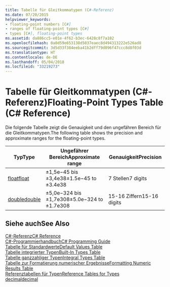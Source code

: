 ```yaml
---
title: Tabelle für Gleitkommatypen (C#-Referenz)
ms.date: 07/20/2015
helpviewer_keywords:
- floating-point numbers [C#]
- ranges of floating-point types [C#]
- types [C#], floating-point types
ms.assetid: da886cc5-e01e-4f62-b3ec-6428c8f7a102
ms.openlocfilehash: 0a0d59e653138d5037eaec8d494313222e526ad8
ms.sourcegitcommit: 3d5d33f384eeba41b2dff79d096f47ccc8d8f03d
ms.translationtype: HT
ms.contentlocale: de-DE
ms.lasthandoff: 05/04/2018
ms.locfileid: "33219273"
---
```

# <a name="floating-point-types-table-c-reference"></a><span data-ttu-id="c4a74-102">Tabelle für Gleitkommatypen (C#-Referenz)</span><span class="sxs-lookup"><span data-stu-id="c4a74-102">Floating-Point Types Table (C# Reference)</span></span>
<span data-ttu-id="c4a74-103">Die folgende Tabelle zeigt die Genauigkeit und den ungefähren Bereich für die Gleitkommatypen.</span><span class="sxs-lookup"><span data-stu-id="c4a74-103">The following table shows the precision and approximate ranges for the floating-point types.</span></span>  
  
|<span data-ttu-id="c4a74-104">Typ</span><span class="sxs-lookup"><span data-stu-id="c4a74-104">Type</span></span>|<span data-ttu-id="c4a74-105">Ungefährer Bereich</span><span class="sxs-lookup"><span data-stu-id="c4a74-105">Approximate range</span></span>|<span data-ttu-id="c4a74-106">Genauigkeit</span><span class="sxs-lookup"><span data-stu-id="c4a74-106">Precision</span></span>|  
|----------|-----------------------|---------------|  
|[<span data-ttu-id="c4a74-107">float</span><span class="sxs-lookup"><span data-stu-id="c4a74-107">float</span></span>](float.md)|<span data-ttu-id="c4a74-108">±1,5e−45 bis ±3,4e38</span><span class="sxs-lookup"><span data-stu-id="c4a74-108">±1.5e−45 to ±3.4e38</span></span>|<span data-ttu-id="c4a74-109">7 Stellen</span><span class="sxs-lookup"><span data-stu-id="c4a74-109">7 digits</span></span>|  
|[<span data-ttu-id="c4a74-110">double</span><span class="sxs-lookup"><span data-stu-id="c4a74-110">double</span></span>](double.md)|<span data-ttu-id="c4a74-111">±5,0e−324 bis ±1,7e308</span><span class="sxs-lookup"><span data-stu-id="c4a74-111">±5.0e−324 to ±1.7e308</span></span>|<span data-ttu-id="c4a74-112">15-16 Ziffern</span><span class="sxs-lookup"><span data-stu-id="c4a74-112">15-16 digits</span></span>|  
  
## <a name="see-also"></a><span data-ttu-id="c4a74-113">Siehe auch</span><span class="sxs-lookup"><span data-stu-id="c4a74-113">See Also</span></span>  
 [<span data-ttu-id="c4a74-114">C#-Referenz</span><span class="sxs-lookup"><span data-stu-id="c4a74-114">C# Reference</span></span>](../../../csharp/language-reference/index.md)  
 [<span data-ttu-id="c4a74-115">C#-Programmierhandbuch</span><span class="sxs-lookup"><span data-stu-id="c4a74-115">C# Programming Guide</span></span>](../../../csharp/programming-guide/index.md)  
 [<span data-ttu-id="c4a74-116">Tabelle für Standardwerte</span><span class="sxs-lookup"><span data-stu-id="c4a74-116">Default Values Table</span></span>](default-values-table.md)  
 [<span data-ttu-id="c4a74-117">Tabelle integrierter Typen</span><span class="sxs-lookup"><span data-stu-id="c4a74-117">Built-In Types Table</span></span>](built-in-types-table.md)  
 [<span data-ttu-id="c4a74-118">Tabelle ganzzahliger Typen</span><span class="sxs-lookup"><span data-stu-id="c4a74-118">Integral Types Table</span></span>](integral-types-table.md)  
 [<span data-ttu-id="c4a74-119">Tabelle zur Formatierung numerischer Ergebnisse</span><span class="sxs-lookup"><span data-stu-id="c4a74-119">Formatting Numeric Results Table</span></span>](formatting-numeric-results-table.md)  
 [<span data-ttu-id="c4a74-120">Referenztabellen für Typen</span><span class="sxs-lookup"><span data-stu-id="c4a74-120">Reference Tables for Types</span></span>](reference-tables-for-types.md)  
 [<span data-ttu-id="c4a74-121">decimal</span><span class="sxs-lookup"><span data-stu-id="c4a74-121">decimal</span></span>](decimal.md)
